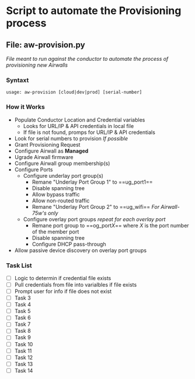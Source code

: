 # **Script to automate the Provisioning process**

## File: aw-provision.py
*File meant to run against the conductor to automate the process of provisioning new Airwalls*
### Syntaxt
``usage: aw-provision [cloud|dev|prod] [serial-number]``
### How it Works 
- Populate Conductor Location and Credential variables
  - Looks for URL/IP & API credentials in local file
  - If file is not found, promps for URL/IP & API credentials
- Look for serial numbers to provision *If possible*
- Grant Provisioning Request
- Configure Airwall as **Managed**
- Ugrade Airwall firmware
- Configure Airwall group membership(s)
- Configure Ports
  - Configure underlay port group(s)
    - Remane "Underlay Port Group 1" to ==ug_port1==
    - Disable spanning tree
    - Allow bypass traffic
    - Allow non-routed traffic
    - Remane "Underlay Port Group 2" to ==ug_wifi== *For Airwall-75w's only*
  - Configure overlay port groups *repeat for each overlay port*
    - Remane port group to ==og_port*X*== where *X* is the port number of the member port
    - Disable spanning tree
    - Configure DHCP pass-through
- Allow passive device discovery on overlay port groups

### Task List
- [ ] Logic to determin if credential file exists 
- [ ] Pull credentials from file into varialbles if file exists
- [ ] Prompt user for info if file does not exist
- [ ] Task 3
- [ ] Task 4
- [ ] Task 5
- [ ] Task 6
- [ ] Task 7
- [ ] Task 8
- [ ] Task 9
- [ ] Task 10
- [ ] Task 11
- [ ] Task 12
- [ ] Task 13
- [ ] Task 14